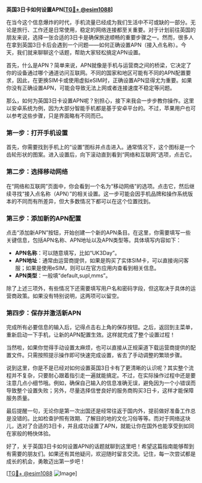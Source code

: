 **英国3日卡如何设置APN[[TG💪+ @esim1088](https://t.me/s/esim1088)]**

在当今这个信息爆炸的时代，手机流量已经成为我们生活中不可或缺的一部分。无论是旅行、工作还是日常使用，稳定的网络连接都至关重要。对于计划前往英国的朋友来说，选择一张合适的3日卡是确保旅途顺畅的重要步骤之一。然而，很多人在拿到英国3日卡后会遇到一个问题——如何正确设置APN（接入点名称）。今天，我们就来聊聊这个话题，帮助大家轻松搞定APN设置。

首先，什么是APN？简单来说，APN就像是手机与运营商之间的桥梁，它决定了你的设备通过哪个通道访问互联网。不同的国家和地区可能有不同的APN配置要求，因此，在更换SIM卡或使用虚拟eSIM时，正确设置APN显得尤为重要。如果你没有正确设置APN，可能会导致无法上网或者连接速度不稳定等问题。

那么，如何为英国3日卡设置APN呢？别担心，接下来我会一步步教你操作。这里以安卓系统为例，因为大部分智能手机都是基于安卓平台的。不过，苹果用户也可以参考这些步骤，只是界面略有不同而已。

### 第一步：打开手机设置

首先，你需要找到手机上的“设置”图标并点击进入。通常情况下，这个图标是一个齿轮形状的图案。进入设置后，向下滚动直到看到“网络和互联网”选项，点击它。

### 第二步：选择移动网络

在“网络和互联网”页面中，你会看到一个名为“移动网络”的选项。点击它，然后继续寻找“接入点名称（APN）”的相关设置。这一步可能会因手机品牌和操作系统版本的不同而有所差异，但大多数情况下都可以在这个位置找到。

### 第三步：添加新的APN配置

点击“添加新APN”按钮，开始创建一个新的APN条目。在这里，你需要填写一些关键信息，包括APN名称、APN地址以及APN类型等。具体填写内容如下：

- **APN名称**：可以随意填写，比如“UK3Day”。
- **APN地址**：通常由运营商提供，如果是购买了实体SIM卡，可以直接询问客服；如果是使用eSIM，则可以在官方应用内查看到相关信息。
- **APN类型**：一般填“default,supl,mms”。

除了上述三项外，有些情况下还需要填写用户名和密码字段，但这取决于具体的运营商政策。如果没有特别说明，这两项可以留空。

### 第四步：保存并激活新APN

完成所有必要信息的输入后，记得点击右上角的保存按钮。之后，返回到主菜单，重新启动一下手机，让新的APN配置生效。这样就完成了整个设置过程！

当然啦，如果你觉得手动设置太麻烦，也可以直接从正规渠道下载运营商提供的配置文件。只需按照提示操作即可快速完成设置，省去了手动调整的繁琐步骤。

说到这里，你是不是已经对如何设置英国3日卡有了更清晰的认识呢？其实整个流程并不复杂，只要耐心跟着指引走一遍就能搞定。不过，在实际操作过程中还是要注意几点小细节哦。例如，确保自己输入的信息准确无误，避免因为一个小错误而导致整个设置失败；另外，尽量选择信誉良好的服务商购买3日卡，这样才能保障服务质量。

最后提醒一句，无论你是第一次出国还是经常往返于国内外，提前做好准备工作总是没错的。比如检查护照有效期、了解目的地的文化习俗等等。而对于网络这块儿，选对了合适的3日卡，并且成功设置了APN，就能让你在国外也能享受到如同在家般的畅快体验。

好了，关于英国3日卡如何设置APN的话题就聊到这里吧！希望这篇指南能够帮到有需要的朋友们。如果还有其他疑问，欢迎随时留言交流。记住，每一次尝试都是成长的机会，勇敢迈出第一步吧！

[[TG💪+ @esim1088](https://t.me/s/esim1088) ![Image](https://i.postimg.cc/4NQfJmqS/Snipaste-2025-05-13-00-14-12.png)]